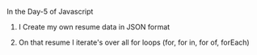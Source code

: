 In the Day-5 of Javascript 

1.  I Create my own resume data in JSON format
   
2.  On that resume I iterate's over all for loops
    (for, for in, for of, forEach)
